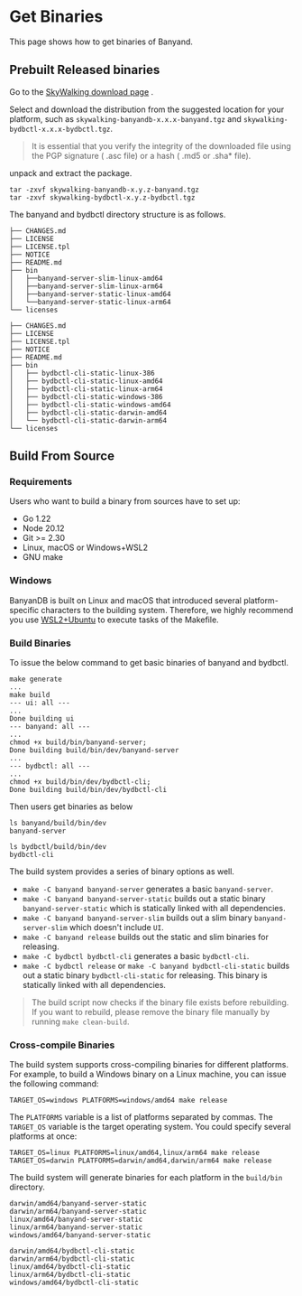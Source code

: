 # Get Binaries

This page shows how to get binaries of Banyand.

## Prebuilt Released binaries
                           
Go to the [SkyWalking download page](https://skywalking.apache.org/downloads/#Database) .

Select and download the distribution from the suggested location for your platform, such as `skywalking-banyandb-x.x.x-banyand.tgz` and `skywalking-bydbctl-x.x.x-bydbctl.tgz`.

> It is essential that you verify the integrity of the downloaded file using the PGP signature ( .asc file) or a hash ( .md5 or .sha* file).

unpack and extract the package.

```shell
tar -zxvf skywalking-banyandb-x.y.z-banyand.tgz
tar -zxvf skywalking-bydbctl-x.y.z-bydbctl.tgz
```

The banyand and bydbctl directory structure is as follows.

```shell
├── CHANGES.md
├── LICENSE
├── LICENSE.tpl
├── NOTICE
├── README.md
├── bin
│   ├──banyand-server-slim-linux-amd64 
│   ├──banyand-server-slim-linux-arm64 
│   ├──banyand-server-static-linux-amd64 
│   └──banyand-server-static-linux-arm64
└── licenses
```

```shell
├── CHANGES.md
├── LICENSE
├── LICENSE.tpl
├── NOTICE
├── README.md
├── bin
│   ├── bydbctl-cli-static-linux-386
│   ├── bydbctl-cli-static-linux-amd64
│   ├── bydbctl-cli-static-linux-arm64
│   ├── bydbctl-cli-static-windows-386
│   ├── bydbctl-cli-static-windows-amd64
│   ├── bydbctl-cli-static-darwin-amd64
│   └── bydbctl-cli-static-darwin-arm64
└── licenses
```

## Build From Source

### Requirements

Users who want to build a binary from sources have to set up:

* Go 1.22
* Node 20.12
* Git >= 2.30
* Linux, macOS or Windows+WSL2
* GNU make

### Windows

BanyanDB is built on Linux and macOS that introduced several platform-specific characters to the building system. Therefore, we highly recommend you use [WSL2+Ubuntu](https://ubuntu.com/desktop/wsl) to execute tasks of the Makefile.

### Build Binaries

To issue the below command to get basic binaries of banyand and bydbctl.

```shell
make generate
...
make build
--- ui: all ---
...
Done building ui
--- banyand: all ---
...
chmod +x build/bin/banyand-server;
Done building build/bin/dev/banyand-server
...
--- bydbctl: all ---
...
chmod +x build/bin/dev/bydbctl-cli;
Done building build/bin/dev/bydbctl-cli
```

Then users get binaries as below

``` shell
ls banyand/build/bin/dev
banyand-server  

ls bydbctl/build/bin/dev
bydbctl-cli
```

The build system provides a series of binary options as well.

* `make -C banyand banyand-server` generates a basic `banyand-server`.
* `make -C banyand banyand-server-static` builds out a static binary `banyand-server-static` which is statically linked with all dependencies.
* `make -C banyand banyand-server-slim` builds out a slim binary `banyand-server-slim` which doesn't include `UI`.
* `make -C banyand release` builds out the static and slim binaries for releasing.
* `make -C bydbctl bydbctl-cli` generates a basic `bydbctl-cli`.
* `make -C bydbctl release` or `make -C banyand bydbctl-cli-static` builds out a static binary `bydbctl-cli-static` for releasing. This binary is statically linked with all dependencies.

> The build script now checks if the binary file exists before rebuilding. If you want to rebuild, please remove the binary file manually by running `make clean-build`.

### Cross-compile Binaries

The build system supports cross-compiling binaries for different platforms. For example, to build a Windows binary on a Linux machine, you can issue the following command:

```shell
TARGET_OS=windows PLATFORMS=windows/amd64 make release
```

The `PLATFORMS` variable is a list of platforms separated by commas. The `TARGET_OS` variable is the target operating system. You could specify several platforms at once:

```shell
TARGET_OS=linux PLATFORMS=linux/amd64,linux/arm64 make release
TARGET_OS=darwin PLATFORMS=darwin/amd64,darwin/arm64 make release
```

The build system will generate binaries for each platform in the `build/bin` directory.

```shell
darwin/amd64/banyand-server-static
darwin/arm64/banyand-server-static
linux/amd64/banyand-server-static
linux/arm64/banyand-server-static
windows/amd64/banyand-server-static

darwin/amd64/bydbctl-cli-static
darwin/arm64/bydbctl-cli-static
linux/amd64/bydbctl-cli-static
linux/arm64/bydbctl-cli-static
windows/amd64/bydbctl-cli-static
```
